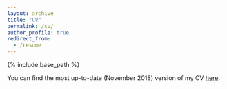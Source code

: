 ```yaml
---
layout: archive
title: "CV"
permalink: /cv/
author_profile: true
redirect_from:
  - /resume
---
```


{% include base_path %}

You can find the most up-to-date (November 2018) version of my CV [here](https://xfoukas.github.io/files/CV_Foukas.pdf).
